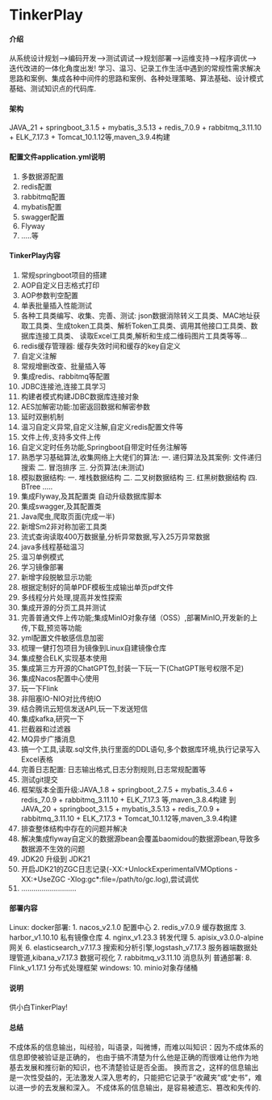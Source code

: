 # TinkerPlay

#### 介绍
从系统设计规划-->编码开发-->测试调试-->规划部署-->运维支持-->程序调优-->迭代改进的一体化角度出发! 学习、温习、记录工作生活中遇到的常规性需求解决思路和案例、集成各种中间件的思路和案例、各种处理策略、算法基础、设计模式基础、测试知识点的代码库.

#### 架构
JAVA_21 + springboot_3.1.5 + mybatis_3.5.13 + redis_7.0.9 + rabbitmq_3.11.10 + ELK_7.17.3 + Tomcat_10.1.12等,maven_3.9.4构建


#### 配置文件application.yml说明

1.  多数据源配置
2.  redis配置
3.  rabbitmq配置
4.  mybatis配置
5.  swagger配置
6.  Flyway
7.  .....等

#### TinkerPlay内容

1.  常规springboot项目的搭建
2.  AOP自定义日志格式打印
3.  AOP参数判空配置
4.  单表批量插入性能测试
5.  各种工具类编写、收集、完善、测试: json数据消除转义工具类、MAC地址获取工具类、生成token工具类、解析Token工具类、调用其他接口工具类、数据库连接工具类、
                  读取Excel工具类,解析和生成二维码图片工具类等等...
6.  redis缓存管理器: 缓存失效时间和缓存的key自定义
7.  自定义注解
8.  常规增删改查、批量插入等
9.  集成redis、rabbitmq等配置
10. JDBC连接池,连接工具学习
11. 构建者模式构建JDBC数据库连接对象
12. AES加解密功能:加密返回数据和解密参数
13. 延时双删机制
14. 温习自定义异常,自定义注解,自定义redis配置文件等
15. 文件上传,支持多文件上传
16. 自定义定时任务功能,Springboot自带定时任务注解等    
17. 熟悉学习基础算法,收集网络上大佬们的算法:
        一. 递归算法及其案例: 文件递归搜索
        二. 冒泡排序
        三. 分页算法(未测试)
18. 模拟数据结构: 
        一. 堆栈数据结构
        二. 二叉树数据结构
        三. 红黑树数据结构
        四. BTree
        .....
19. 集成Flyway,及其配置类 自动升级数据库脚本
20. 集成swagger,及其配置类
21. Java爬虫,爬取页面(完成一半)
22. 新增Sm2非对称加密工具类
23. 流式查询读取400万数据量,分析异常数据,写入25万异常数据    
24. java多线程基础温习
25. 温习单例模式
26. 学习镜像部署   
27. 新增字段脱敏显示功能
28. 根据定制好的简单PDF模板生成输出单页pdf文件    
29. 多线程分片处理,提高并发性探索
30. 集成开源的分页工具并测试
31. 完善普通文件上传功能;集成MinIO对象存储（OSS）,部署MinIO,开发新的上传,下载,预览等功能
32. yml配置文件敏感信息加密 
33. 梳理一健打包项目为镜像到Linux自建镜像仓库
34. 集成整合ELK,实现基本使用    
35. 集成第三方开源的ChatGPT包,封装一下玩一下(ChatGPT账号权限不足)
36. 集成Nacos配置中心使用   
37. 玩一下Flink 
38. 非阻塞IO-NIO对比传统IO
39. 结合腾讯云短信发送API,玩一下发送短信
40. 集成kafka,研究一下
41. 拦截器和过滤器
42. MQ异步广播消息
43. 搞一个工具,读取.sql文件,执行里面的DDL语句,多个数据库环境,执行记录写入Excel表格
44. 完善日志配置: 日志输出格式,日志分割规则,日志常规配置等
45. 测试git提交
46. 框架版本全面升级:JAVA_1.8 + springboot_2.7.5 + mybatis_3.4.6 + redis_7.0.9 + rabbitmq_3.11.10 + ELK_7.17.3 等,maven_3.8.4构建
    到 JAVA_20 + springboot_3.1.5 + mybatis_3.5.13 + redis_7.0.9 + rabbitmq_3.11.10 + ELK_7.17.3 + Tomcat_10.1.12等,maven_3.9.4构建
47. 排查整体结构中存在的问题并解决
48. 解决集成flyway自定义的数据源bean会覆盖baomidou的数据源bean,导致多数据源不生效的问题
49. JDK20 升级到 JDK21
50. 开启JDK21的ZGC日志记录(-XX:+UnlockExperimentalVMOptions -XX:+UseZGC -Xlog:gc*:file=/path/to/gc.log),尝试调优
51. ...........................

#### 部署内容
Linux:
    docker部署:
        1. nacos_v2.1.0 配置中心
        2. redis_v7.0.9 缓存数据库
        3. harbor_v1.10.10 私有镜像仓库
        4. nginx_v1.23.3 转发代理
        5. apisix_v3.0.0-alpine 网关
        6. elasticsearch_v7.17.3 搜索和分析引擎,logstash_v7.17.3 服务器端数据处理管道,kibana_v7.17.3 数据可视化
        7. rabbitmq_v3.11.10 消息队列
    普通部署:
        8. Flink_v1.17.1 分布式处理框架
windows:
        10. minio对象存储桶

#### 说明
供小白TinkerPlay!

#### 总结
不成体系的信息输出，叫经验，叫语录，叫微博，而难以叫知识：因为不成体系的信息即使被验证是正确的，
也由于搞不清楚为什么他是正确的而很难让他作为地基去发展和推衍新的知识，也不清楚验证是否全面。
换而言之，这样的信息输出是一次性受益的，无法激发人深入思考的，只能把它记录于“收藏夹”或“史书”，难以进一步的去发展和深入。
不成体系的信息输出，是容易被遗忘、篡改和失传的.